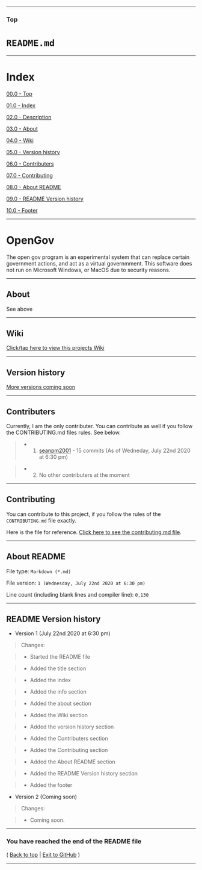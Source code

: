 
***

### Top

# `README.md`

***

# Index

[00.0 - Top](#Top)

[01.0 - Index](#Index)

[02.0 - Description](#OpenGov)

[03.0 - About](#About)

[04.0 - Wiki](#Wiki)

[05.0 - Version history](#Version-history)

[06.0 - Contributers](#Contributers)

[07.0 - Contributing](#Contributing)

[08.0 - About README](#About-README)

[09.0 - README Version history](#README-Version-history)

[10.0 - Footer](#You-have-reached-the-end-of-the-README-file)

***

# OpenGov
The open gov program is an experimental system that can replace certain government actions, and act as a virtual governmment. This software does not run on Microsoft Windows, or MacOS due to security reasons.

***

## About

See above

***

## Wiki

[Click/tap here to view this projects Wiki](https://github.com/seanpm2001/OpenGov/wiki)

***

## Version history

[More versions coming soon](https://www.example.com)

***

## Contributers

Currently, I am the only contributer. You can contribute as well if you follow the CONTRIBUTING.md files rules. See below.

> * 1. [seanpm2001](https://github.com/seanpm2001/) - 15 commits (As of Wedneday, July 22nd 2020 at 6:30 pm)

> * 2. No other contributers at the moment

***

## Contributing

You can contribute to this project, if you follow the rules of the `CONTRIBUTING.md` file exactly.

Here is the file for reference. [Click here to see the contributing.md file](https://github.com/seanpm2001/OpenGov/blob/master/CONTRIBUTING.md).

***

## About README

File type: `Markdown (*.md)`

File version: `1 (Wednesday, July 22nd 2020 at 6:30 pm)`

Line count (including blank lines and compiler line): `0,130`

***

## README Version history

* Version 1 (July 22nd 2020 at 6:30 pm)

> Changes:

> * Started the README file

> * Added the title section

> * Added the index

> * Added the info section

> * Added the about section

> * Added the Wiki section

> * Added the version history section

> * Added the Contributers section

> * Added the Contributing section

> * Added the About README section

> * Added the README Version history section

> * Added the footer

* Version 2 (Coming soon)

> Changes:

> * Coming soon.

***

### You have reached the end of the README file

( [Back to top](#Top) | [Exit to GitHub](https://github.com) )

***
